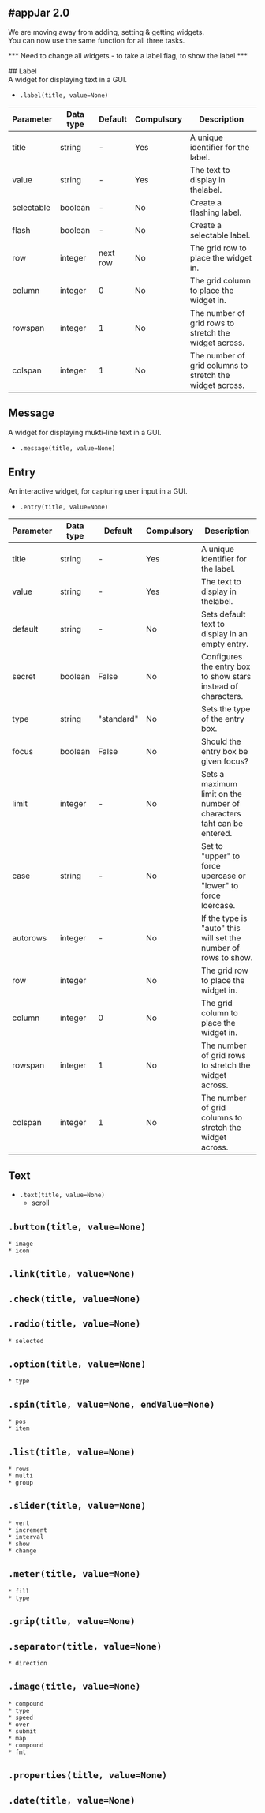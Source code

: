 #appJar 2.0
---

We are moving away from adding, setting & getting widgets.  
You can now use the same function for all three tasks.

*** Need to change all widgets - to take a label flag, to show the label ***

## Label  
A widget for displaying text in a GUI.  

* `.label(title, value=None)`  

| Parameter | Data type | Default | Compulsory | Description |
| --------- | --------- | ------- | ---------- | ------------|
| title | string | - | Yes | A unique identifier for the label. |
| value | string | - | Yes | The text to display in thelabel. |
| selectable | boolean | - | No | Create a flashing label. |
| flash | boolean | - | No | Create a selectable label. |
| row | integer | next row | No | The grid row to place the widget in. |
| column | integer | 0 | No | The grid column to place the widget in. |
| rowspan | integer | 1 | No | The number of grid rows to stretch the widget across. |
| colspan | integer | 1 | No | The number of grid columns to stretch the widget across. |


## Message 
A widget for displaying mukti-line text in a GUI.  

* `.message(title, value=None)`  

## Entry  
An interactive widget, for capturing user input in a GUI.  

* `.entry(title, value=None)`  

| Parameter | Data type | Default | Compulsory | Description |
| --------- | --------- | ------- | ---------- | ------------|
| title | string | - | Yes | A unique identifier for the label. |
| value | string | - | Yes | The text to display in thelabel. |
| default | string | - | No | Sets default text to display in an empty entry. |
| secret | boolean | False | No | Configures the entry box to show stars instead of characters. |
| type | string | "standard" | No | Sets the type of the entry box. |
| focus | boolean | False | No | Should the entry box be given focus? |
| limit | integer | - | No | Sets a maximum limit on the number of characters taht can be entered. |
| case | string | - | No | Set to "upper" to force upercase or "lower" to force loercase. |
| autorows | integer | - | No | If the type is "auto" this will set the number of rows to show. |
| row | integer | <next row> | No | The grid row to place the widget in. |
| column | integer | 0 | No | The grid column to place the widget in. |
| rowspan | integer | 1 | No | The number of grid rows to stretch the widget across. |
| colspan | integer | 1 | No | The number of grid columns to stretch the widget across. |

## Text  

* `.text(title, value=None)`  
    * scroll

## `.button(title, value=None)`  
    * image
    * icon
## `.link(title, value=None)`  
## `.check(title, value=None)`  
## `.radio(title, value=None)`  
    * selected

## `.option(title, value=None)`  
    * type
## `.spin(title, value=None, endValue=None)`  
    * pos
    * item

## `.list(title, value=None)`  
    * rows
    * multi
    * group 

## `.slider(title, value=None)`  
    * vert
    * increment
    * interval
    * show
    * change
## `.meter(title, value=None)`  
    * fill
    * type

## `.grip(title, value=None)`  
## `.separator(title, value=None)`  
    * direction

## `.image(title, value=None)`
    * compound
    * type
    * speed
    * over
    * submit
    * map
    * compound
    * fmt

## `.properties(title, value=None)`
## `.date(title, value=None)`
